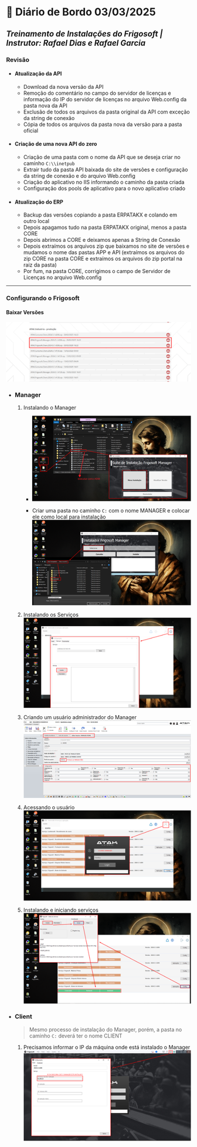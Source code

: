 # 📌 **Diário de Bordo 03/03/2025**
## *Treinamento de Instalações do Frigosoft | Instrutor: Rafael Dias e Rafael Garcia*

### Revisão
- #### Atualização da API
    - Download da nova versão da API
    - Remoção do comentário no campo do servidor de licenças e informação do IP do servidor de licenças no arquivo Web.config da pasta nova da API
    - Exclusão de todos os arquivos da pasta original da API com exceção da string de conexão
    - Cópia de todos os arquivos da pasta nova da versão para a pasta oficial

- #### Criação de uma nova API do zero
    - Criação de uma pasta com o nome da API que se deseja criar no caminho `C:\\inetpub`
    - Extrair tudo da pasta API baixada do site de versões e configuração da string de conexão e do arquivo Web.config
    - Criação do aplicativo no IIS informando o caminho da pasta criada
    - Configuração dos pools de aplicativo para o novo aplicativo criado

- #### Atualização do ERP
    - Backup das versões copiando a pasta ERPATAKX e colando em outro local
    - Depois apagamos tudo na pasta ERPATAKX original, menos a pasta CORE
    - Depois abrimos a CORE e deixamos apenas a String de Conexão
    - Depois extraímos os arquivos zip que baixamos no site de versões e mudamos o nome das pastas APP e API (extraímos os arquivos do zip CORE na pasta CORE e extraímos os arquivos do zip portal na raiz da pasta)
    - Por fum, na pasta CORE, corrigimos o campo de Servidor de Licenças no arquivo Web.config

---

### **Configurando o Frigosoft**

#### Baixar Versões
![alt text](imagens/Screenshot_113.png)

- ### Manager
    1. Instalando o Manager
        - ![alt text](imagens/Screenshot_114.png)

        - Criar uma pasta no caminho `C:` com o nome MANAGER e colocar ele como local para instalação
        ![alt text](imagens/Screenshot_115.png)

    2. Instalando os Serviços
        ![alt text](imagens/Screenshot_116.png)

    3. Criando um usuário administrador do Manager
        ![alt text](imagens/Screenshot_117.png)

    4. Acessando o usuário
        ![alt text](imagens/Screenshot_118.png)

    5. Instalando e iniciando serviços
        ![alt text](imagens/Screenshot_119.png)

- ### Client
    > Mesmo processo de instalação do Manager, porém, a pasta no caminho `C:` deverá ter o nome CLIENT

    1. Precisamos informar o IP da máquina onde está instalado o Manager
        ![alt text](imagens/Screenshot_120.png)